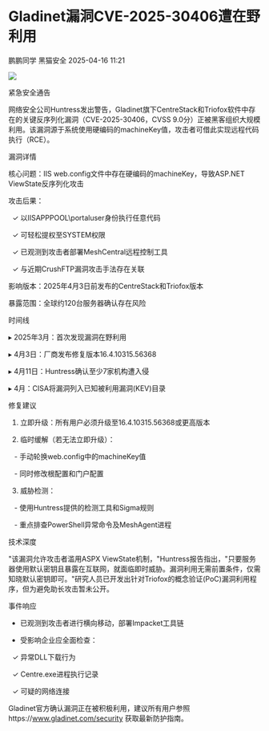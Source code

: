 #  Gladinet漏洞CVE-2025-30406遭在野利用   
鹏鹏同学  黑猫安全   2025-04-16 11:21  
  
![](https://mmbiz.qpic.cn/sz_mmbiz_png/8dBEfDPEceibrMwUxrqM0n6Um3h0UCicDcA6VplGgj3oaZLeYsfp4oJU626yaiaia5PDz6wLgQ7zTZYXEicdmibfdpbg/640?wx_fmt=png&from=appmsg "")  
  
紧急安全通告  
  
网络安全公司Huntress发出警告，Gladinet旗下CentreStack和Triofox软件中存在的关键反序列化漏洞（CVE-2025-30406，CVSS 9.0分）正被黑客组织大规模利用。该漏洞源于系统使用硬编码的machineKey值，攻击者可借此实现远程代码执行（RCE）。    
  
漏洞详情  
  
核心问题：IIS web.config文件中存在硬编码的machineKey，导致ASP.NET ViewState反序列化攻击    
  
攻击后果：    
  
  ✓ 以IISAPPPOOL\portaluser身份执行任意代码    
  
  ✓ 可轻松提权至SYSTEM权限    
  
  ✓ 已观测到攻击者部署MeshCentral远程控制工具    
  
  ✓ 与近期CrushFTP漏洞攻击手法存在关联    
  
影响版本：2025年4月3日前发布的CentreStack和Triofox版本    
  
暴露范围：全球约120台服务器确认存在风险    
  
时间线    
  
▸ 2025年3月：首次发现漏洞在野利用    
  
▸ 4月3日：厂商发布修复版本16.4.10315.56368    
  
▸ 4月11日：Huntress确认至少7家机构遭入侵    
  
▸ 4月：CISA将漏洞列入已知被利用漏洞(KEV)目录    
  
修复建议    
  
1. 立即升级：所有用户必须升级至16.4.10315.56368或更高版本    
  
2. 临时缓解（若无法立即升级）：    
  
   - 手动轮换web.config中的machineKey值    
  
   - 同时修改根配置和门户配置    
  
3. 威胁检测：    
  
   - 使用Huntress提供的检测工具和Sigma规则    
  
   - 重点排查PowerShell异常命令及MeshAgent进程    
  
技术深度    
  
"该漏洞允许攻击者滥用ASPX ViewState机制，"Huntress报告指出，"只要服务器使用默认密钥且暴露在互联网，就面临即时威胁。漏洞利用无需前置条件，仅需知晓默认密钥即可。"研究人员已开发出针对Triofox的概念验证(PoC)漏洞利用程序，但为避免助长攻击暂未公开。    
  
事件响应    
  
- 已观测到攻击者进行横向移动，部署Impacket工具链    
  
- 受影响企业应全面检查：    
  
  ✓ 异常DLL下载行为    
  
  ✓ Centre.exe进程执行记录    
  
  ✓ 可疑的网络连接    
  
Gladinet官方确认漏洞正在被积极利用，建议所有用户参照https://www.gladinet.com/security 获取最新防护指南。  
  
  
